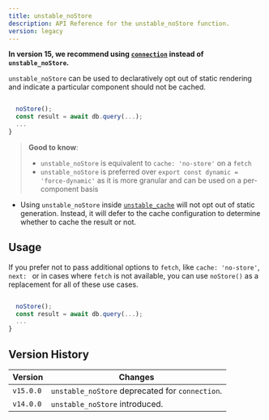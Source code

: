 ```yaml
---
title: unstable_noStore
description: API Reference for the unstable_noStore function.
version: legacy
---
```


**In version 15, we recommend using [`connection`](/docs/app/api-reference/functions/connection) instead of `unstable_noStore`.**

`unstable_noStore` can be used to declaratively opt out of static rendering and indicate a particular component should not be cached.

```jsx

  noStore();
  const result = await db.query(...);
  ...
}
```

> **Good to know**:
>
> - `unstable_noStore` is equivalent to `cache: 'no-store'` on a `fetch`
> - `unstable_noStore` is preferred over `export const dynamic = 'force-dynamic'` as it is more granular and can be used on a per-component basis

- Using `unstable_noStore` inside [`unstable_cache`](/docs/app/api-reference/functions/unstable_cache) will not opt out of static generation. Instead, it will defer to the cache configuration to determine whether to cache the result or not.

## Usage

If you prefer not to pass additional options to `fetch`, like `cache: 'no-store'`, `next: ` or in cases where `fetch` is not available, you can use `noStore()` as a replacement for all of these use cases.

```jsx

  noStore();
  const result = await db.query(...);
  ...
}
```

## Version History

| Version   | Changes                                         |
| --------- | ----------------------------------------------- |
| `v15.0.0` | `unstable_noStore` deprecated for `connection`. |
| `v14.0.0` | `unstable_noStore` introduced.                  |